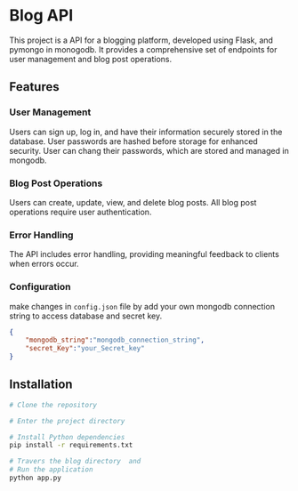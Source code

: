 # Blog API

This project is a  API for a blogging platform, developed using Flask, and pymongo in monogodb. It provides a comprehensive set of endpoints for user management and blog post operations. 

## Features

### User Management

Users can sign up, log in, and have their information securely stored in the database. User passwords are hashed before storage for enhanced security. User can chang their passwords, which are stored and managed in mongodb.

### Blog Post Operations

Users can create, update, view, and delete blog posts. All blog post operations require user authentication.

### Error Handling

The API includes error handling, providing meaningful feedback to clients when errors occur.

### Configuration
make changes in `config.json` file by add your own mongodb connection string to access database and secret key.
```json
{
    "mongodb_string":"mongodb_connection_string",
    "secret_Key":"your_Secret_key"
}
```

## Installation

```bash
# Clone the repository

# Enter the project directory

# Install Python dependencies
pip install -r requirements.txt

# Travers the blog directory  and
# Run the application
python app.py
```
